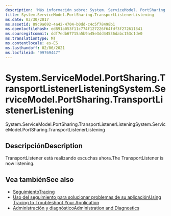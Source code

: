```yaml
---
description: 'Más información sobre: System. ServiceModel. PortSharing. TransportListenerListening'
title: System.ServiceModel.PortSharing.TransportListenerListening
ms.date: 03/30/2017
ms.assetid: 89c9a692-4a42-4704-b0dd-c4c5f78498b1
ms.openlocfilehash: ed891a053f11c774f127226f64fdf3f272611341
ms.sourcegitcommit: ddf7edb67715a5b9a45e3dd44536dabc153c1de0
ms.translationtype: MT
ms.contentlocale: es-ES
ms.lasthandoff: 02/06/2021
ms.locfileid: "99769447"
---
```

# <a name="systemservicemodelportsharingtransportlistenerlistening"></a><span data-ttu-id="fd629-103">System.ServiceModel.PortSharing.TransportListenerListening</span><span class="sxs-lookup"><span data-stu-id="fd629-103">System.ServiceModel.PortSharing.TransportListenerListening</span></span>

<span data-ttu-id="fd629-104">System.ServiceModel.PortSharing.TransportListenerListening</span><span class="sxs-lookup"><span data-stu-id="fd629-104">System.ServiceModel.PortSharing.TransportListenerListening</span></span>  
  
## <a name="description"></a><span data-ttu-id="fd629-105">Descripción</span><span class="sxs-lookup"><span data-stu-id="fd629-105">Description</span></span>  

 <span data-ttu-id="fd629-106">TransportListener está realizando escuchas ahora.</span><span class="sxs-lookup"><span data-stu-id="fd629-106">The TransportListener is now listening.</span></span>  
  
## <a name="see-also"></a><span data-ttu-id="fd629-107">Vea también</span><span class="sxs-lookup"><span data-stu-id="fd629-107">See also</span></span>

- [<span data-ttu-id="fd629-108">Seguimiento</span><span class="sxs-lookup"><span data-stu-id="fd629-108">Tracing</span></span>](index.md)
- [<span data-ttu-id="fd629-109">Uso del seguimiento para solucionar problemas de su aplicación</span><span class="sxs-lookup"><span data-stu-id="fd629-109">Using Tracing to Troubleshoot Your Application</span></span>](using-tracing-to-troubleshoot-your-application.md)
- [<span data-ttu-id="fd629-110">Administración y diagnóstico</span><span class="sxs-lookup"><span data-stu-id="fd629-110">Administration and Diagnostics</span></span>](../index.md)
